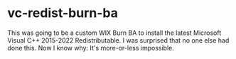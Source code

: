 # vc-redist-burn-ba
This was going to be a custom WIX Burn BA to install the latest Microsoft Visual C++ 2015-2022 Redistributable. I was surprised that no one else had done this. Now I know why: It's more-or-less impossible.
